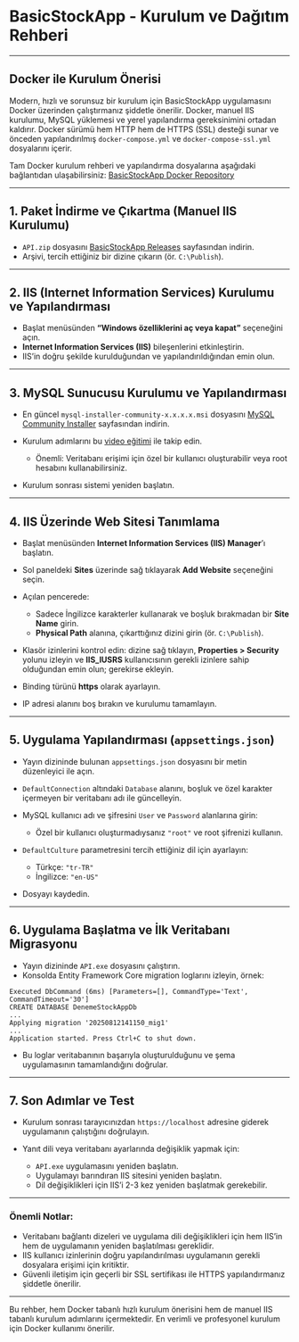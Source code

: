 # BasicStockApp - Kurulum ve Dağıtım Rehberi

---

## Docker ile Kurulum Önerisi

Modern, hızlı ve sorunsuz bir kurulum için BasicStockApp uygulamasını Docker üzerinden çalıştırmanız şiddetle önerilir. Docker, manuel IIS kurulumu, MySQL yüklemesi ve yerel yapılandırma gereksinimini ortadan kaldırır. Docker sürümü hem HTTP hem de HTTPS (SSL) desteği sunar ve önceden yapılandırılmış `docker-compose.yml` ve `docker-compose-ssl.yml` dosyalarını içerir.

Tam Docker kurulum rehberi ve yapılandırma dosyalarına aşağıdaki bağlantıdan ulaşabilirsiniz:
[BasicStockApp Docker Repository](https://github.com/Y-E-Projects/BasicStockApp-Api-Docker-MySQL)

---

## 1. Paket İndirme ve Çıkartma (Manuel IIS Kurulumu)

* `API.zip` dosyasını [BasicStockApp Releases](https://github.com/Y-E-Projects/BasicStockApp/releases) sayfasından indirin.
* Arşivi, tercih ettiğiniz bir dizine çıkarın (ör. `C:\Publish`).

---

## 2. IIS (Internet Information Services) Kurulumu ve Yapılandırması

* Başlat menüsünden **“Windows özelliklerini aç veya kapat”** seçeneğini açın.
* **Internet Information Services (IIS)** bileşenlerini etkinleştirin.
* IIS’in doğru şekilde kurulduğundan ve yapılandırıldığından emin olun.

---

## 3. MySQL Sunucusu Kurulumu ve Yapılandırması

* En güncel `mysql-installer-community-x.x.x.x.msi` dosyasını [MySQL Community Installer](https://dev.mysql.com/downloads/installer/) sayfasından indirin.
* Kurulum adımlarını bu [video eğitimi](https://www.youtube.com/watch?v=v8i2NgiM5pE&ab_channel=GeekyScript) ile takip edin.

  * Önemli: Veritabanı erişimi için özel bir kullanıcı oluşturabilir veya root hesabını kullanabilirsiniz.
* Kurulum sonrası sistemi yeniden başlatın.

---

## 4. IIS Üzerinde Web Sitesi Tanımlama

* Başlat menüsünden **Internet Information Services (IIS) Manager**’ı başlatın.
* Sol paneldeki **Sites** üzerinde sağ tıklayarak **Add Website** seçeneğini seçin.
* Açılan pencerede:

  * Sadece İngilizce karakterler kullanarak ve boşluk bırakmadan bir **Site Name** girin.
  * **Physical Path** alanına, çıkarttığınız dizini girin (ör. `C:\Publish`).
* Klasör izinlerini kontrol edin: dizine sağ tıklayın, **Properties > Security** yolunu izleyin ve **IIS\_IUSRS** kullanıcısının gerekli izinlere sahip olduğundan emin olun; gerekirse ekleyin.
* Binding türünü **https** olarak ayarlayın.
* IP adresi alanını boş bırakın ve kurulumu tamamlayın.

---

## 5. Uygulama Yapılandırması (`appsettings.json`)

* Yayın dizininde bulunan `appsettings.json` dosyasını bir metin düzenleyici ile açın.
* `DefaultConnection` altındaki `Database` alanını, boşluk ve özel karakter içermeyen bir veritabanı adı ile güncelleyin.
* MySQL kullanıcı adı ve şifresini `User` ve `Password` alanlarına girin:

  * Özel bir kullanıcı oluşturmadıysanız `"root"` ve root şifrenizi kullanın.
* `DefaultCulture` parametresini tercih ettiğiniz dil için ayarlayın:

  * Türkçe: `"tr-TR"`
  * İngilizce: `"en-US"`
* Dosyayı kaydedin.

---

## 6. Uygulama Başlatma ve İlk Veritabanı Migrasyonu

* Yayın dizininde `API.exe` dosyasını çalıştırın.
* Konsolda Entity Framework Core migration loglarını izleyin, örnek:

```
Executed DbCommand (6ms) [Parameters=[], CommandType='Text', CommandTimeout='30']
CREATE DATABASE DenemeStockAppDb
...
Applying migration '20250812141150_mig1'
...
Application started. Press Ctrl+C to shut down.
```

* Bu loglar veritabanının başarıyla oluşturulduğunu ve şema uygulamasının tamamlandığını doğrular.

---

## 7. Son Adımlar ve Test

* Kurulum sonrası tarayıcınızdan `https://localhost` adresine giderek uygulamanın çalıştığını doğrulayın.
* Yanıt dili veya veritabanı ayarlarında değişiklik yapmak için:

  * `API.exe` uygulamasını yeniden başlatın.
  * Uygulamayı barındıran IIS sitesini yeniden başlatın.
  * Dil değişiklikleri için IIS’i 2-3 kez yeniden başlatmak gerekebilir.

---

### Önemli Notlar:

* Veritabanı bağlantı dizeleri ve uygulama dili değişiklikleri için hem IIS’in hem de uygulamanın yeniden başlatılması gereklidir.
* IIS kullanıcı izinlerinin doğru yapılandırılması uygulamanın gerekli dosyalara erişimi için kritiktir.
* Güvenli iletişim için geçerli bir SSL sertifikası ile HTTPS yapılandırmanız şiddetle önerilir.

---

Bu rehber, hem Docker tabanlı hızlı kurulum önerisini hem de manuel IIS tabanlı kurulum adımlarını içermektedir. En verimli ve profesyonel kurulum için Docker kullanımı önerilir.
